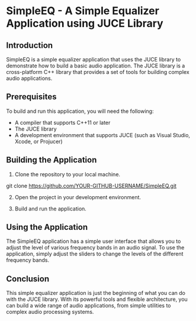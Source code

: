 # SimpleEQ - A Simple Equalizer Application using JUCE Library

## Introduction

SimpleEQ is a simple equalizer application that uses the JUCE library to demonstrate how to build a basic audio application. The JUCE library is a cross-platform C++ library that provides a set of tools for building complex audio applications.

## Prerequisites

To build and run this application, you will need the following:

- A compiler that supports C++11 or later
- The JUCE library
- A development environment that supports JUCE (such as Visual Studio, Xcode, or Projucer)

## Building the Application

1. Clone the repository to your local machine.

git clone https://github.com/YOUR-GITHUB-USERNAME/SimpleEQ.git


2. Open the project in your development environment.

3. Build and run the application.

## Using the Application

The SimpleEQ application has a simple user interface that allows you to adjust the level of various frequency bands in an audio signal. To use the application, simply adjust the sliders to change the levels of the different frequency bands.

## Conclusion

This simple equalizer application is just the beginning of what you can do with the JUCE library. With its powerful tools and flexible architecture, you can build a wide range of audio applications, from simple utilities to complex audio processing systems.

